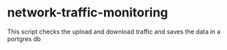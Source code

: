 # network-traffic-monitoring
This script checks the upload and download traffic and saves the data in a portgres db
